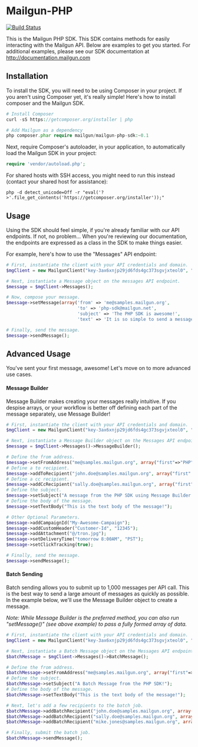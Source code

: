Mailgun-PHP
===========
[![Build Status](https://travis-ci.org/travelton/Mailgun-PHP.png?branch=master)](https://travis-ci.org/travelton/Mailgun-PHP)

This is the Mailgun PHP SDK. This SDK contains methods for easily interacting with the Mailgun API. Below are examples to get you started. For additional examples, 
please see our SDK documentation at http://documentation.mailgun.com

Installation
-----
To install the SDK, you will need to be using Composer in your project. If you aren't using Composer yet, it's really simple! Here's how to install composer and the Mailgun SDK.

```PHP
# Install Composer
curl -sS https://getcomposer.org/installer | php

# Add Mailgun as a dependency
php composer.phar require mailgun/mailgun-php-sdk:~0.1
``` 
Next, require Composer's autoloader, in your application, to automatically load the Mailgun SDK in your project:
```PHP
require 'vendor/autoload.php';
```
For shared hosts with SSH access, you might need to run this instead (contact your shared host for assistance): 
```
php -d detect_unicode=Off -r "eval('?>'.file_get_contents('https://getcomposer.org/installer'));"
```

Usage
-----
Using the SDK should feel simple, if you're already familiar with our API endpoints. If not, no problem... When you're reviewing our documentation, the endpoints are expressed as a class in the SDK to make things easier. 

For example, here's how to use the "Messages" API endpoint:

```php
# First, instantiate the client with your API credentials and domain. 
$mgClient = new MailgunClient("key-3ax6xnjp29jd6fds4gc373sgvjxteol0", "samples.mailgun.org");

# Next, instantiate a Message object on the messages API endpoint.
$message = $mgClient->Messages();

# Now, compose your message.
$message->setMessage(array('from' => 'me@samples.mailgun.org', 
                           'to' => 'php-sdk@mailgun.net', 
                           'subject' => 'The PHP SDK is awesome!', 
                           'text' => 'It is so simple to send a message.'));

# Finally, send the message.
$message->sendMessage();
```

Advanced Usage
--------------
You've sent your first message, awesome! Let's move on to more advanced use cases. 

#### Message Builder
Message Builder makes creating your messages really intuitive. If you despise arrays, or your workflow is better off defining each part of the message separately, use Message Builder!

```php
# First, instantiate the client with your API credentials and domain. 
$mgClient = new MailgunClient("key-3ax6xnjp29jd6fds4gc373sgvjxteol0", "samples.mailgun.org");

# Next, instantiate a Message Builder object on the Messages API endpoint.
$message = $mgClient->Messages()->MessageBuilder();

# Define the from address.
$message->setFromAddress("me@samples.mailgun.org", array("first"=>"PHP", "last" => "SDK"));
# Define a to recipient.
$message->addToRecipient("john.doe@samples.mailgun.org", array("first" => "John", "last" => "Doe"));
# Define a cc recipient.
$message->addCcRecipient("sally.doe@samples.mailgun.org", array("first" => "Sally", "last" => "Doe"));
# Define the subject. 
$message->setSubject("A message from the PHP SDK using Message Builder!");
# Define the body of the message.
$message->setTextBody("This is the text body of the message!");

# Other Optional Parameters.
$message->addCampaignId("My-Awesome-Campaign");
$message->addCustomHeader("Customer-Id", "12345");
$message->addAttachment("@/tron.jpg");
$message->setDeliveryTime("tomorrow 8:00AM", "PST");
$message->setClickTracking(true);

# Finally, send the message.
$message->sendMessage();

```

#### Batch Sending
Batch sending allows you to submit up to 1,000 messages per API call. This is the best way to send a large amount of messages as quickly as possible. In the example below, we'll use the Message Builder object to create a message. 

_Note: While Message Builder is the preferred method, you can also run "setMessage()" (see above example) to pass a fully formed array of data._

```php
# First, instantiate the client with your API credentials and domain. 
$mgClient = new MailgunClient("key-3ax6xnjp29jd6fds4gc373sgvjxteol0", "samples.mailgun.org");

# Next, instantiate a Batch Message object on the Messages API endpoint. 
$batchMessage = $mgClient->Messages()->BatchMessage();

# Define the from address.
$batchMessage->setFromAddress("me@samples.mailgun.org", array("first"=>"PHP", "last" => "SDK"));
# Define the subject. 
$batchMessage->setSubject("A Batch Message from the PHP SDK!");
# Define the body of the message.
$batchMessage->setTextBody("This is the text body of the message!");

# Next, let's add a few recipients to the batch job.
$batchMessage->addBatchRecipient("john.doe@samples.mailgun.org", array("first" => "John", "last" => "Doe"));
$batchMessage->addBatchRecipient("sally.doe@samples.mailgun.org", array("first" => "Sally", "last" => "Doe"));
$batchMessage->addBatchRecipient("mike.jones@samples.mailgun.org", array("first" => "Mike", "last" => "Jones"));

# Finally, submit the batch job.
$batchMessage->sendMessage();
```
